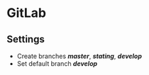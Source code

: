 # GitLab

## Settings

-   Create branches ***master***, ***stating***, ***develop***
-   Set default branch ***develop***
